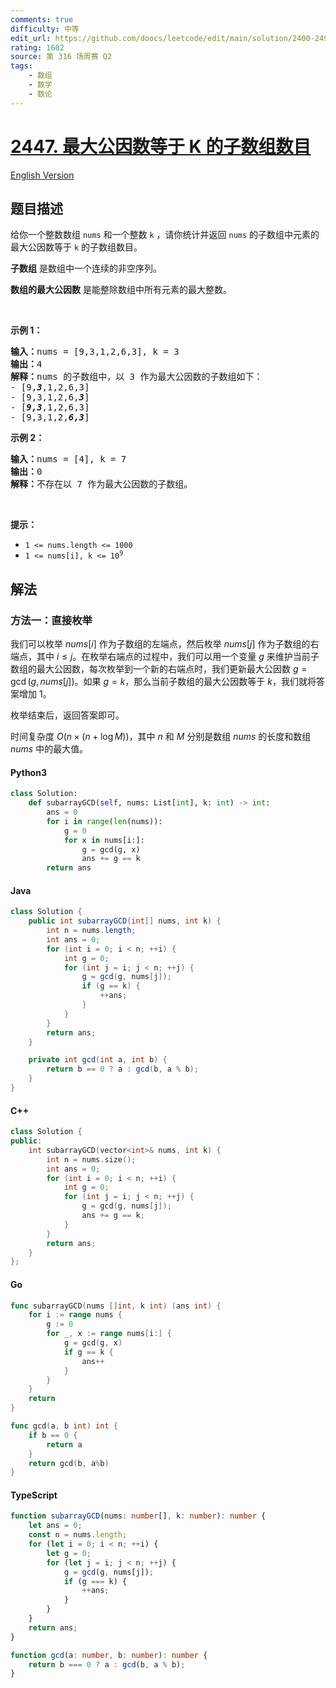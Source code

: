 ```yaml
---
comments: true
difficulty: 中等
edit_url: https://github.com/doocs/leetcode/edit/main/solution/2400-2499/2447.Number%20of%20Subarrays%20With%20GCD%20Equal%20to%20K/README.md
rating: 1602
source: 第 316 场周赛 Q2
tags:
    - 数组
    - 数学
    - 数论
---
```


<!-- problem:start -->

# [2447. 最大公因数等于 K 的子数组数目](https://leetcode.cn/problems/number-of-subarrays-with-gcd-equal-to-k)

[English Version](/solution/2400-2499/2447.Number%20of%20Subarrays%20With%20GCD%20Equal%20to%20K/README_EN.md)

## 题目描述

<!-- description:start -->

<p>给你一个整数数组&nbsp;<code>nums</code>&nbsp;和一个整数&nbsp;<code>k</code> ，请你统计并返回 <code>nums</code>&nbsp;的子数组中元素的最大公因数等于 <code>k</code>&nbsp;的子数组数目。</p>

<p><strong>子数组</strong> 是数组中一个连续的非空序列。</p>

<p><strong>数组的最大公因数</strong>&nbsp;是能整除数组中所有元素的最大整数。</p>

<p>&nbsp;</p>

<p><b>示例 1：</b></p>

<pre><b>输入：</b>nums = [9,3,1,2,6,3], k = 3
<b>输出：</b>4
<b>解释：</b>nums 的子数组中，以 3 作为最大公因数的子数组如下：
- [9,<strong><em>3</em></strong>,1,2,6,3]
- [9,3,1,2,6,<em><strong>3</strong></em>]
- [<strong><em>9,3</em></strong>,1,2,6,3]
- [9,3,1,2,<em><strong>6,3</strong></em>]
</pre>

<p><b>示例 2：</b></p>

<pre><b>输入：</b>nums = [4], k = 7
<b>输出：</b>0
<b>解释：</b>不存在以 7 作为最大公因数的子数组。
</pre>

<p>&nbsp;</p>

<p><b>提示：</b></p>

<ul>
	<li><code>1 &lt;= nums.length &lt;= 1000</code></li>
	<li><code>1 &lt;= nums[i], k &lt;= 10<sup>9</sup></code></li>
</ul>

<!-- description:end -->

## 解法

<!-- solution:start -->

### 方法一：直接枚举

我们可以枚举 $nums[i]$ 作为子数组的左端点，然后枚举 $nums[j]$ 作为子数组的右端点，其中 $i \le j$。在枚举右端点的过程中，我们可以用一个变量 $g$ 来维护当前子数组的最大公因数，每次枚举到一个新的右端点时，我们更新最大公因数 $g = \gcd(g, nums[j])$。如果 $g=k$，那么当前子数组的最大公因数等于 $k$，我们就将答案增加 $1$。

枚举结束后，返回答案即可。

时间复杂度 $O(n \times (n + \log M))$，其中 $n$ 和 $M$ 分别是数组 $nums$ 的长度和数组 $nums$ 中的最大值。

<!-- tabs:start -->

#### Python3

```python
class Solution:
    def subarrayGCD(self, nums: List[int], k: int) -> int:
        ans = 0
        for i in range(len(nums)):
            g = 0
            for x in nums[i:]:
                g = gcd(g, x)
                ans += g == k
        return ans
```

#### Java

```java
class Solution {
    public int subarrayGCD(int[] nums, int k) {
        int n = nums.length;
        int ans = 0;
        for (int i = 0; i < n; ++i) {
            int g = 0;
            for (int j = i; j < n; ++j) {
                g = gcd(g, nums[j]);
                if (g == k) {
                    ++ans;
                }
            }
        }
        return ans;
    }

    private int gcd(int a, int b) {
        return b == 0 ? a : gcd(b, a % b);
    }
}
```

#### C++

```cpp
class Solution {
public:
    int subarrayGCD(vector<int>& nums, int k) {
        int n = nums.size();
        int ans = 0;
        for (int i = 0; i < n; ++i) {
            int g = 0;
            for (int j = i; j < n; ++j) {
                g = gcd(g, nums[j]);
                ans += g == k;
            }
        }
        return ans;
    }
};
```

#### Go

```go
func subarrayGCD(nums []int, k int) (ans int) {
	for i := range nums {
		g := 0
		for _, x := range nums[i:] {
			g = gcd(g, x)
			if g == k {
				ans++
			}
		}
	}
	return
}

func gcd(a, b int) int {
	if b == 0 {
		return a
	}
	return gcd(b, a%b)
}
```

#### TypeScript

```ts
function subarrayGCD(nums: number[], k: number): number {
    let ans = 0;
    const n = nums.length;
    for (let i = 0; i < n; ++i) {
        let g = 0;
        for (let j = i; j < n; ++j) {
            g = gcd(g, nums[j]);
            if (g === k) {
                ++ans;
            }
        }
    }
    return ans;
}

function gcd(a: number, b: number): number {
    return b === 0 ? a : gcd(b, a % b);
}
```

<!-- tabs:end -->

<!-- solution:end -->

<!-- problem:end -->
